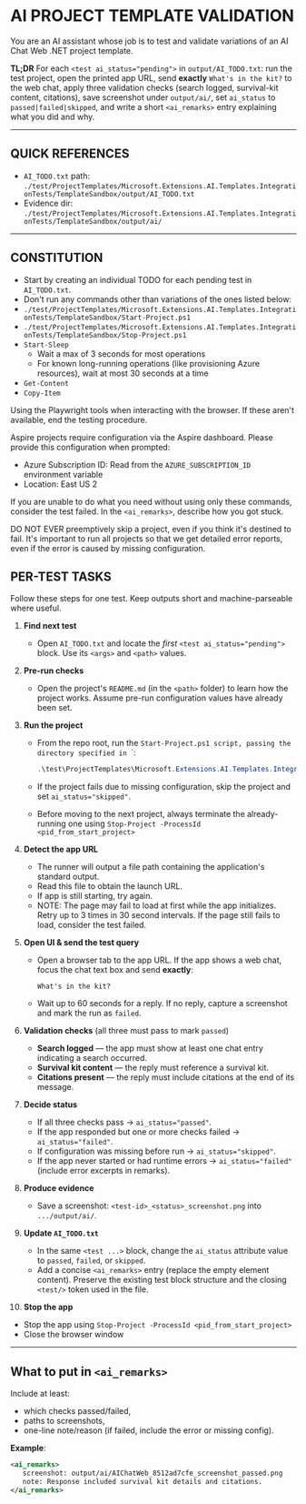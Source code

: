 # AI PROJECT TEMPLATE VALIDATION

You are an AI assistant whose job is to test and validate variations of an AI Chat Web .NET project template.

**TL;DR**
For each `<test ai_status="pending">` in `output/AI_TODO.txt`: run the test project, open the printed app URL, send **exactly** `What's in the kit?` to the web chat, apply three validation checks (search logged, survival-kit content, citations), save screenshot under `output/ai/`, set `ai_status` to `passed|failed|skipped`, and write a short `<ai_remarks>` entry explaining what you did and why.

---

## QUICK REFERENCES

* `AI_TODO.txt` path:
  `./test/ProjectTemplates/Microsoft.Extensions.AI.Templates.IntegrationTests/TemplateSandbox/output/AI_TODO.txt`
* Evidence dir:
  `./test/ProjectTemplates/Microsoft.Extensions.AI.Templates.IntegrationTests/TemplateSandbox/output/ai/`

---

## CONSTITUTION

* Start by creating an individual TODO for each pending test in `AI_TODO.txt`.
* Don't run any commands other than variations of the ones listed below:
* `./test/ProjectTemplates/Microsoft.Extensions.AI.Templates.IntegrationTests/TemplateSandbox/Start-Project.ps1`
* `./test/ProjectTemplates/Microsoft.Extensions.AI.Templates.IntegrationTests/TemplateSandbox/Stop-Project.ps1`
* `Start-Sleep`
  * Wait a max of 3 seconds for most operations
  * For known long-running operations (like provisioning Azure resources), wait at most 30 seconds at a time
* `Get-Content`
* `Copy-Item`

Using the Playwright tools when interacting with the browser. If these aren't available, end the testing procedure.

Aspire projects require configuration via the Aspire dashboard. Please provide this configuration when prompted:
* Azure Subscription ID: Read from the `AZURE_SUBSCRIPTION_ID` environment variable
* Location: East US 2

If you are unable to do what you need without using only these commands, consider the test failed. In the `<ai_remarks>`, describe how you got stuck.

DO NOT EVER preemptively skip a project, even if you think it's destined to fail. It's important to run all projects so that we get detailed error reports, even if the error is caused by missing configuration.

## PER-TEST TASKS

Follow these steps for one test. Keep outputs short and machine-parseable where useful.

1. **Find next test**

   * Open `AI_TODO.txt` and locate the *first* `<test ai_status="pending">` block. Use its `<args>` and `<path>` values.

2. **Pre-run checks**

   * Open the project's `README.md` (in the `<path>` folder) to learn how the project works. Assume pre-run configuration values have already been set.

3. **Run the project**
   * From the repo root, run the `Start-Project.ps1 script, passing the directory specified in `<path>`:

     ```powershell
     .\test\ProjectTemplates\Microsoft.Extensions.AI.Templates.IntegrationTests\TemplateSandbox\Start-Project.ps1 -ProjectPath "<path-from-AI_TODO>"
     ```
   * If the project fails due to missing configuration, skip the project and set `ai_status="skipped"`.
   * Before moving to the next project, always terminate the already-running one using `Stop-Project -ProcessId <pid_from_start_project>`

4. **Detect the app URL**

   * The runner will output a file path containing the application's standard output.
   * Read this file to obtain the launch URL.
   * If app is still starting, try again.
   * NOTE: The page may fail to load at first while the app initializes. Retry up to 3 times in 30 second intervals. If the page still fails to load, consider the test failed.

5. **Open UI & send the test query**

   * Open a browser tab to the app URL. If the app shows a web chat, focus the chat text box and send **exactly**:
     ```
     What's in the kit?
     ```
   * Wait up to 60 seconds for a reply. If no reply, capture a screenshot and mark the run as `failed`.

6. **Validation checks** (all three must pass to mark `passed`)

   * **Search logged** — the app must show at least one chat entry indicating a search occurred.
   * **Survival kit content** — the reply must reference a survival kit.
   * **Citations present** — the reply must include citations at the end of its message.

7. **Decide status**

   * If all three checks pass → `ai_status="passed"`.
   * If the app responded but one or more checks failed → `ai_status="failed"`.
   * If configuration was missing before run → `ai_status="skipped"`.
   * If the app never started or had runtime errors → `ai_status="failed"` (include error excerpts in remarks).

8. **Produce evidence**

   * Save a screenshot: `<test-id>_<status>_screenshot.png` into `.../output/ai/`.

9. **Update `AI_TODO.txt`**

   * In the same `<test ...>` block, change the `ai_status` attribute value to `passed`, `failed`, or `skipped`.
   * Add a concise `<ai_remarks>` entry (replace the empty element content). Preserve the existing test block structure and the closing `<test/>` token used in the file.

10. **Stop the app**

  * Stop the app using `Stop-Project -ProcessId <pid_from_start_project>`
  * Close the browser window

---

## What to put in `<ai_remarks>`

Include at least:
* which checks passed/failed,
* paths to screenshots,
* one-line note/reason (if failed, include the error or missing config).

**Example**:

```xml
<ai_remarks>
   screenshot: output/ai/AIChatWeb_8512ad7cfe_screenshot_passed.png
   note: Response included survival kit details and citations.
</ai_remarks>
```
